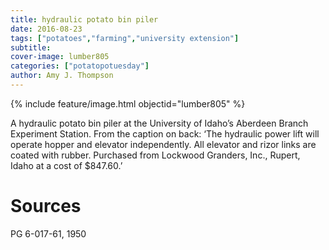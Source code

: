 ```yaml
---
title: hydraulic potato bin piler
date: 2016-08-23
tags: ["potatoes","farming","university extension"]
subtitle: 
cover-image: lumber805
categories: ["potatopotuesday"]
author: Amy J. Thompson
---
```


{% include feature/image.html objectid="lumber805" %}

A hydraulic potato bin piler at the University of Idaho’s Aberdeen Branch Experiment Station. From the caption on back: ‘The hydraulic power lift will operate hopper and elevator independently. All elevator and rizor links are coated with rubber. Purchased from Lockwood Granders, Inc., Rupert, Idaho at a cost of $847.60.’

# Sources

PG 6-017-61, 1950